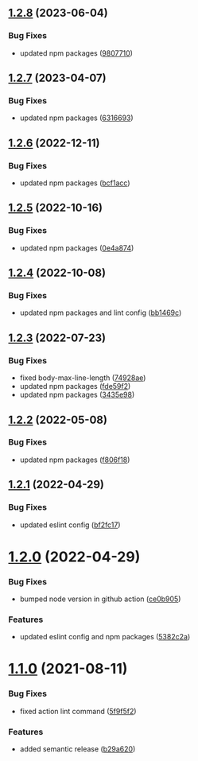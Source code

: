## [1.2.8](https://github.com/kouts/vue-starter-template/compare/v1.2.7...v1.2.8) (2023-06-04)


### Bug Fixes

* updated npm packages ([9807710](https://github.com/kouts/vue-starter-template/commit/9807710ac16c9a75904c1969b6f17014df7df40b))

## [1.2.7](https://github.com/kouts/vue-starter-template/compare/v1.2.6...v1.2.7) (2023-04-07)


### Bug Fixes

* updated npm packages ([6316693](https://github.com/kouts/vue-starter-template/commit/6316693456e5973f9a06c7927158e1628227e52c))

## [1.2.6](https://github.com/kouts/vue-starter-template/compare/v1.2.5...v1.2.6) (2022-12-11)


### Bug Fixes

* updated npm packages ([bcf1acc](https://github.com/kouts/vue-starter-template/commit/bcf1acc6e2600489454853b53fdd5f7a8ff2935d))

## [1.2.5](https://github.com/kouts/vue-starter-template/compare/v1.2.4...v1.2.5) (2022-10-16)


### Bug Fixes

* updated npm packages ([0e4a874](https://github.com/kouts/vue-starter-template/commit/0e4a874174fa904529c4bf0078e4f083cba43d31))

## [1.2.4](https://github.com/kouts/vue-starter-template/compare/v1.2.3...v1.2.4) (2022-10-08)


### Bug Fixes

* updated npm packages and lint config ([bb1469c](https://github.com/kouts/vue-starter-template/commit/bb1469cbfd6c8e21d9b7effe2a58921948a29397))

## [1.2.3](https://github.com/kouts/vue-starter-template/compare/v1.2.2...v1.2.3) (2022-07-23)


### Bug Fixes

* fixed body-max-line-length ([74928ae](https://github.com/kouts/vue-starter-template/commit/74928ae644a765ebc7aad394927662160976884c))
* updated npm packages ([fde59f2](https://github.com/kouts/vue-starter-template/commit/fde59f2358641ff925ee18c693a31bdd69b7231d))
* updated npm packages ([3435e98](https://github.com/kouts/vue-starter-template/commit/3435e98506ed22c676cd2e9381ad6cbf17733ca8))

## [1.2.2](https://github.com/kouts/vue-starter-template/compare/v1.2.1...v1.2.2) (2022-05-08)


### Bug Fixes

* updated npm packages ([f806f18](https://github.com/kouts/vue-starter-template/commit/f806f18340aed2a05c3483862717f14fe8293312))

## [1.2.1](https://github.com/kouts/vue-starter-template/compare/v1.2.0...v1.2.1) (2022-04-29)


### Bug Fixes

* updated eslint config ([bf2fc17](https://github.com/kouts/vue-starter-template/commit/bf2fc17a5b5bed6b3d910065a53d9ed6d03427e6))

# [1.2.0](https://github.com/kouts/vue-starter-template/compare/v1.1.0...v1.2.0) (2022-04-29)


### Bug Fixes

* bumped node version in github action ([ce0b905](https://github.com/kouts/vue-starter-template/commit/ce0b905695572a2c79a1370d0c519ef311749158))


### Features

* updated eslint config and npm packages ([5382c2a](https://github.com/kouts/vue-starter-template/commit/5382c2a95248f0d4c6eabc9d9eefc72e9ca6c806))

# [1.1.0](https://github.com/kouts/vue-starter-template/compare/v1.0.0...v1.1.0) (2021-08-11)


### Bug Fixes

* fixed action lint command ([5f9f5f2](https://github.com/kouts/vue-starter-template/commit/5f9f5f29cf1cb8ae3097267320487994608f5896))


### Features

* added semantic release ([b29a620](https://github.com/kouts/vue-starter-template/commit/b29a6204bf7005a6d2bb750805bdd37f0f0e72be))
